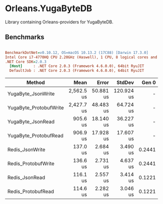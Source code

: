 # Orleans.YugaByteDB

Library containing Orleans-providers for YugaByteDB.

## Benchmarks

``` ini

BenchmarkDotNet=v0.10.12, OS=macOS 10.13.2 (17C88) [Darwin 17.3.0]
Intel Core i7-4770HQ CPU 2.20GHz (Haswell), 1 CPU, 8 logical cores and 4 physical cores
.NET Core SDK=2.0.3
  [Host]     : .NET Core 2.0.3 (Framework 4.6.0.0), 64bit RyuJIT
  DefaultJob : .NET Core 2.0.3 (Framework 4.6.0.0), 64bit RyuJIT


```
|                 Method |       Mean |     Error |     StdDev |  Gen 0 | Allocated |
|----------------------- |-----------:|----------:|-----------:|-------:|----------:|
|     YugaByte_JsonWrite | 2,562.5 us | 50.881 us | 120.924 us |      - |    3577 B |
| YugaByte_ProtobufWrite | 2,427.7 us | 48.483 us |  64.724 us |      - |    2266 B |
|      YugaByte_JsonRead |   905.6 us | 18.140 us |  36.227 us |      - |     968 B |
|  YugaByte_ProtobufRead |   906.9 us | 17.928 us |  17.607 us |      - |     984 B |
|        Redis_JsonWrite |   137.0 us |  2.684 us |   3.490 us | 0.2441 |    2280 B |
|    Redis_ProtobufWrite |   136.6 us |  2.731 us |   4.637 us | 0.2441 |    2280 B |
|         Redis_JsonRead |   116.1 us |  2.557 us |   3.414 us | 0.1221 |     984 B |
|     Redis_ProtobufRead |   114.6 us |  2.282 us |   3.046 us | 0.1221 |     984 B |
